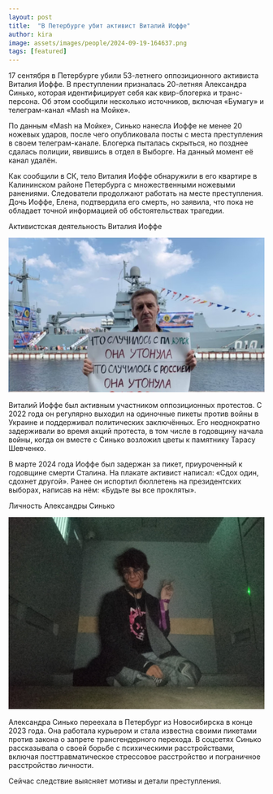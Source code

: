 ```yaml
---
layout: post
title:  "В Петербурге убит активист Виталий Иоффе"
author: kira
image: assets/images/people/2024-09-19-164637.png
tags: [featured]
---
```




17 сентября в Петербурге убили 53-летнего оппозиционного активиста Виталия Иоффе. В преступлении призналась 20-летняя Александра Синько, которая идентифицирует себя как квир-блогерка и транс-персона. Об этом сообщили несколько источников, включая «Бумагу» и телеграм-канал «Mash на Мойке».

По данным «Mash на Мойке», Синько нанесла Иоффе не менее 20 ножевых ударов, после чего опубликовала посты с места преступления в своем телеграм-канале. Блогерка пыталась скрыться, но позднее сдалась полиции, явившись в отдел в Выборге. На данный момент её канал удалён.

Как сообщили в СК, тело Виталия Иоффе обнаружили в его квартире в Калининском районе Петербурга с множественными ножевыми ранениями. Следователи продолжают работать на месте преступления. Дочь Иоффе, Елена, подтвердила его смерть, но заявила, что пока не обладает точной информацией об обстоятельствах трагедии.

Активистская деятельность Виталия Иоффе

![ioffe](assets/images/people/2024-09-19-164637.png)

Виталий Иоффе был активным участником оппозиционных протестов. С 2022 года он регулярно выходил на одиночные пикеты против войны в Украине и поддерживал политических заключённых. Его неоднократно задерживали во время акций протеста, в том числе в годовщину начала войны, когда он вместе с Синько возложил цветы к памятнику Тарасу Шевченко.

В марте 2024 года Иоффе был задержан за пикет, приуроченный к годовщине смерти Сталина. На плакате активист написал: «Сдох один, сдохнет другой». Ранее он испортил бюллетень на президентских выборах, написав на нём: «Будьте вы все прокляты».

Личность Александры Синько

![sunko](assets/images/people/01eaf045515593.Y3JvcCw3ODMsNjEyLDExNCwxNzc.jpg)

Александра Синько переехала в Петербург из Новосибирска в конце 2023 года. Она работала курьером и стала известна своими пикетами против закона о запрете трансгендерного перехода. В соцсетях Синько рассказывала о своей борьбе с психическими расстройствами, включая посттравматическое стрессовое расстройство и пограничное расстройство личности.

Сейчас следствие выясняет мотивы и детали преступления.